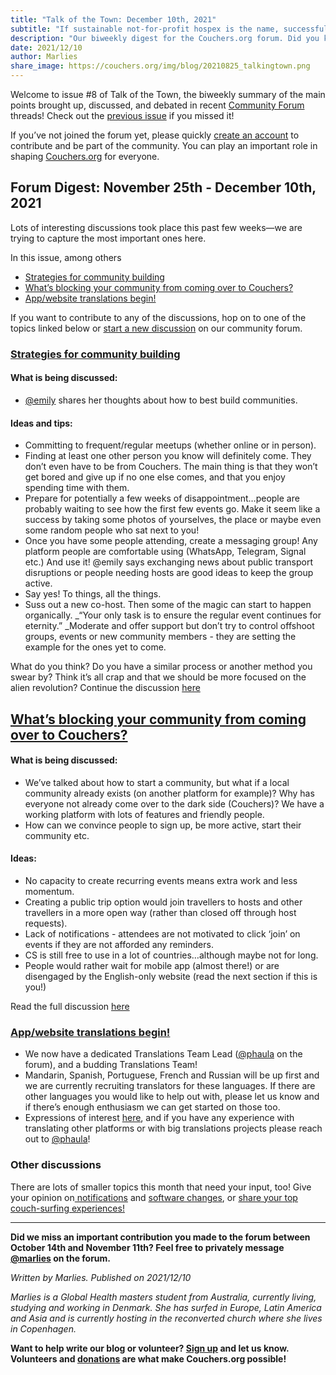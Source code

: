 ```yaml
---
title: "Talk of the Town: December 10th, 2021"
subtitle: "If sustainable not-for-profit hospex is the name, successful community building is the game."
description: "Our biweekly digest for the Couchers.org forum. Did you know we have vibrant public discussions about couch surfing and the future of Couchers.org? Everyone is welcome to participate!"
date: 2021/12/10
author: Marlies
share_image: https://couchers.org/img/blog/20210825_talkingtown.png
---
```



Welcome to issue #8 of Talk of the Town, the biweekly summary of the main points brought up, discussed, and debated in recent [Community Forum](https://community.couchers.org/) threads! Check out the [previous issue](https://couchers.org/blog/2021/11/10/talk-of-the-town/) if you missed it!

If you’ve not joined the forum yet, please quickly [create an account](https://community.couchers.org/) to contribute and be part of the community. You can play an important role in shaping [Couchers.org](https://couchers.org/) for everyone.


## **Forum Digest: November 25th - December 10th, 2021**

Lots of interesting discussions took place this past few weeks—we are trying to capture the most important ones here.

In this issue, among others



* [Strategies for community building](https://community.couchers.org/t/strategies-for-building-community/)
* [What’s blocking your community from coming over to Couchers?](https://community.couchers.org/t/is-anything-blocking-your-community-from-coming-to-couchers-org/)
* [App/website translations begin!](https://community.couchers.org/t/translating-the-app/)

If you want to contribute to any of the discussions, hop on to one of the topics linked below or [start a new discussion](https://community.couchers.org/) on our community forum.


### **[Strategies for community building](https://community.couchers.org/t/strategies-for-building-community/)**


#### **What is being discussed:**



* [@emily](https://community.couchers.org/u/emily/) shares her thoughts about how to best build communities.


#### **Ideas and tips:**



* Committing to frequent/regular meetups (whether online or in person).
* Finding at least one other person you know will definitely come. They don’t even have to be from Couchers. The main thing is that they won’t get bored and give up if no one else comes, and that you enjoy spending time with them.
* Prepare for potentially a few weeks of disappointment…people are probably waiting to see how the first few events go. Make it seem like a success by taking some photos of yourselves, the place or maybe even some random people who sat next to you!
* Once you have some people attending, create a messaging group! Any platform people are comfortable using (WhatsApp, Telegram, Signal etc.) And use it! @emily says exchanging news about public transport disruptions or people needing hosts are good ideas to keep the group active.
* Say yes! To things, all the things.
* Suss out a new co-host. Then some of the magic can start to happen organically. _“Your only task is to ensure the regular event continues for eternity.” _Moderate and offer support but don’t try to control offshoot groups, events or new community members - they are setting the example for the ones yet to come.

What do you think? Do you have a similar process or another method you swear by? Think it’s all crap and that we should be more focused on the alien revolution? Continue the discussion [here](https://community.couchers.org/t/strategies-for-building-community/)


## **[What’s blocking your community from coming over to Couchers?](https://community.couchers.org/t/is-anything-blocking-your-community-from-coming-to-couchers-org/)**


#### **What is being discussed:**



* We’ve talked about how to start a community, but what if a local community already exists (on another platform for example)?  Why has everyone not already come over to the dark side (Couchers)? We have a working platform with lots of features and friendly people.
* How can we convince people to sign up, be more active, start their community etc.


#### **Ideas:**



* No capacity to create recurring events means extra work and less momentum.
* Creating a public trip option would join travellers to hosts and other travellers in a more open way (rather than closed off through host requests).
* Lack of notifications  - attendees are not motivated to click ‘join’ on events if they are not afforded any reminders.
* CS is still free to use in a lot of countries…although maybe not for long.
* People would rather wait for mobile app (almost there!) or are disengaged by the English-only website (read the next section if this is you!)

Read the full discussion [here](https://community.couchers.org/t/is-anything-blocking-your-community-from-coming-to-couchers-org/)


### **[App/website translations begin!](https://community.couchers.org/t/translating-the-app/)**



* We now have a dedicated Translations Team Lead ([@phaula](https://community.couchers.org/u/phaula/) on the forum), and a budding Translations Team!
* Mandarin, Spanish, Portuguese, French and Russian will be up first and we are currently recruiting translators for these languages. If there are other languages you would like to help out with, please let us know and if there’s enough enthusiasm we can get started on those too.
* Expressions of interest [here](https://couchers.org/translation-form), and if you have any experience with translating other platforms or with big translations projects please reach out to [@phaula](https://community.couchers.org/u/phaula/)!


### **Other discussions**

There are lots of smaller topics this month that need your input, too! Give your opinion on[ notifications](https://community.couchers.org/t/notify-community-builders-when-a-new-member-joins-community/) and [software changes](https://community.couchers.org/t/libre-software-services/), or [share your top couch-surfing experiences!](https://community.couchers.org/t/share-your-top-couch-surfing-experiences-in-less-than-200-words/)

_______________________________________________

**Did we miss an important contribution you made to the forum between October 14th and November 11th? Feel free to privately message [@marlies](https://community.couchers.org/u/marlies) on the forum.**

_Written by Marlies. Published on 2021/12/10_

_Marlies is a Global Health masters student from Australia, currently living, studying and working in Denmark. She has surfed in Europe, Latin America and Asia and is currently hosting in the reconverted church where she lives in Copenhagen._

**Want to help write our blog or volunteer? [Sign up](/volunteer) and let us know. Volunteers and [donations](/donate) are what make Couchers.org possible!**
